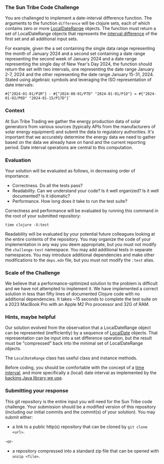 ### The Sun Tribe Code Challenge
You are challenged to implement a date-interval difference function.  The arguments to the function `difference` will be clojure sets, each
of which contains zero or more [LocalDateRange](https://www.threeten.org/threeten-extra/apidocs/org.threeten.extra/org/threeten/extra/LocalDateRange.html)
objects.  The function must return a set of LocalDateRange objects that represents the [interval difference](http://mathinschool.com/page/8.html) of the 
first set and all additional input sets.

For example, given the a set containing the single data range representing the month of January 2024 and a second set containing a date range
representing the second week of January 2024 and a date range representing the single day of New Year's Day 2024, the function should return
the set with two intervals, one representing the date range January 2-7, 2024 and the other representing the date range January 15-31, 2024. 
Stated using algebraic symbols and leveraging the ISO representation of date intervals:

```
#{"2024-01-01/P1M"} - #{"2024-08-01/P7D" "2024-01-01/P1D"} = #{"2024-01-02/P6D" "2024-01-15/P17D"}`
```

### Context
At Sun Tribe Trading we gather the energy production data of solar generators from various sources (typically APIs from the manufacturers
of solar energy equipment) and submit the data to regulatory authorities.  It's important that we accurately determine the energy data we need
to gather based on the data we already have on hand and the current reporting period.  Date interval operations are central to this
computation.

### Evaluation
Your solution will be evaluated as follows, in decreasing order of importance:
* Correctness.  Do all the tests pass?
* Readability.  Can we understand your code?  Is it well organized?  Is it well documented?  Is it idiomatic?
* Performance.  How long does it take to run the test suite?

Correctness and performance will be evaluated by running this command in the root of your submitted repository:

`time clojure -X:test`

Readability will be evaluated by your potential future colleagues looking at the entire contents of the repository.  You may organize
the code of your implementation in any way you deem appropriate, but you must not modify the `challenge-test` namespace.  You may
add additional tests in separate namespaces.  You may introduce additional dependencies and make other modifications to the `deps.edn`
file, but you must not modify the `:test` alias.

### Scale of the Challenge
We believe that a performance-optimized solution to the problem is difficult and we have not attempted to implement it.  We have 
implemented a correct solution in less than fifty lines of documented Clojure code with no additional dependencies.  It takes ~15 seconds 
to complete the test suite on a 2023 MacBook Pro with an Apple M2 Pro processor and 32G of RAM.

### Hints, maybe helpful
Our solution evolved from the observation that a LocalDateRange object can be represented (inefficiently) by a sequence of 
[LocalDate](https://docs.oracle.com/en/java/javase/11/docs/api/java.base/java/time/LocalDate.html) objects.  That representation can be
input into a set difference operation, but the result must be "compressed" back into the minimal set of LocalDateRange 
objects.

The `LocalDateRange` class has useful class and instance methods.

Before coding, you should be comfortable with the concept of a [time interval](https://en.wikipedia.org/wiki/ISO_8601#Time_intervals), and
more specifically a (local) date interval as implemented by
the [backing Java library we use](https://www.threeten.org/threeten-extra/apidocs/org.threeten.extra/org/threeten/extra/LocalDateRange.html).

### Submitting your response
This git repository is the entire input you will need for the Sun Tribe code challenge.  Your submission should be a modified version 
of this repository (including our initial commits and the commit(s) of your solution).  You may submit either:

* a link to a public http(s) repository that can be cloned by `git clone <url>`.

-or-

* a repository compressed into a standard zip file that can be opened with `unzip <file>`.
